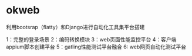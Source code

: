okweb
=====
利用bootsrap（flatty）和Django进行自动化工具集平台搭建

1：完整的登录场景
2：编码转换模块
3：web页面性能监控平台
4：客户端appium脚本创建平台
5：gatling性能测试平台融合
6: web网页自动化测试平台
